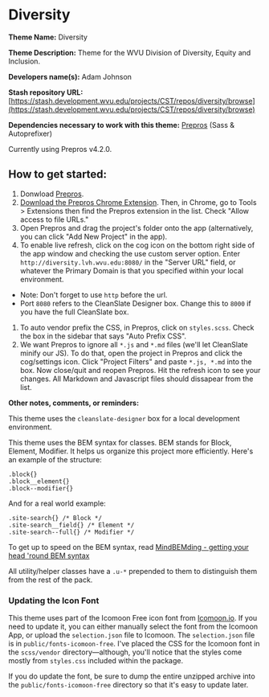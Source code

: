 Diversity
==================

**Theme Name:** Diversity

**Theme Description:** Theme for the WVU Division of Diversity, Equity and Inclusion.

**Developers name(s):** Adam Johnson

**Stash repository URL:** [https://stash.development.wvu.edu/projects/CST/repos/diversity/browse](https://stash.development.wvu.edu/projects/CST/repos/diversity/browse)

**Dependencies necessary to work with this theme:** [Prepros](http://alphapixels.com/prepros/) (Sass & Autoprefixer)

Currently using Prepros v4.2.0.

## How to get started:

1. Donwload [Prepros](http://alphapixels.com/prepros/).
1. [Download the Prepros Chrome Extension](https://chrome.google.com/webstore/detail/bnlfjdjbjiabcgkkjaicjepbhhmeonlm). Then, in Chrome, go to Tools > Extensions then find the Prepros extension in the list. Check "Allow access to file URLs."
1. Open Prepros and drag the project's folder onto the app (alternatively, you can click "Add New Project" in the app).
1. To enable live refresh, click on the cog icon on the bottom right side of the app window and checking the use custom server option. Enter `http://diversity.lvh.wvu.edu:8080/` in the "Server URL" field, or whatever the Primary Domain is that you specified within your local environment. 
  * Note: Don't forget to use `http` before the url.
  * Port `8080` refers to the CleanSlate Designer box. Change this to `8000` if you have the full CleanSlate box.
1. To auto vendor prefix the CSS, in Prepros, click on `styles.scss`. Check the box in the sidebar that says "Auto Prefix CSS".
1. We want Prepros to ignore all `*.js` and `*.md` files (we'll let CleanSlate minify our JS). To do that, open the project in Prepros and click the cog/settings icon. Click "Project Filters" and paste `*.js, *.md` into the box. Now close/quit and reopen Prepros. Hit the refresh icon to see your changes. All Markdown and Javascript files should dissapear from the list.

**Other notes, comments, or reminders:**

This theme uses the `cleanslate-designer` box for a local development environment.

This theme uses the BEM syntax for classes. BEM stands for Block, Element, Modifier. It helps us organize this project more efficiently. Here's an example of the structure:

    .block{}
    .block__element{}
    .block--modifier{}

And for a real world example:

    .site-search{} /* Block */
    .site-search__field{} /* Element */
    .site-search--full{} /* Modifier */

To get up to speed on the BEM syntax, read [MindBEMding - getting your head 'round BEM syntax](http://csswizardry.com/2013/01/mindbemding-getting-your-head-round-bem-syntax/)

All utility/helper classes have a `.u-*` prepended to them to distinguish them from the rest of the pack.

### Updating the Icon Font

This theme uses part of the Icomoon Free icon font from [Icomoon.io](http://icomoon.io/app/#/select). If you need to update it, you can either manually select the font from the Icomoon App, or upload the `selection.json` file to Icomoon. The `selection.json` file is in `public/fonts-icomoon-free`. I've placed the CSS for the Icomoon font in the `scss/vendor` directory—although, you'll notice that the styles come mostly from `styles.css` included within the package.

If you do update the font, be sure to dump the entire unzipped archive into the `public/fonts-icomoon-free` directory so that it's easy to update later.